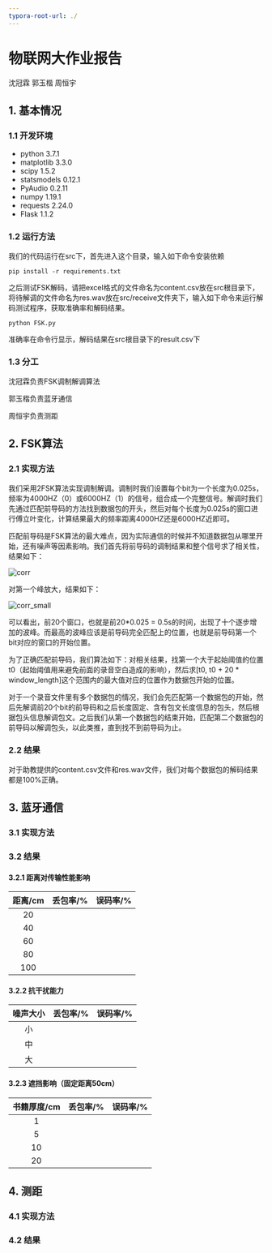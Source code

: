 ```yaml
---
typora-root-url: ./
---
```


# 物联网大作业报告

沈冠霖 郭玉楷 周恒宇

## 1. 基本情况

### 1.1 开发环境

- python 3.7.1
- matplotlib 3.3.0
- scipy 1.5.2
- statsmodels 0.12.1
- PyAudio 0.2.11
- numpy 1.19.1
- requests 2.24.0
- Flask 1.1.2

### 1.2 运行方法

我们的代码运行在src下，首先进入这个目录，输入如下命令安装依赖

```shell
pip install -r requirements.txt
```

之后测试FSK解码，请把excel格式的文件命名为content.csv放在src根目录下，将待解调的文件命名为res.wav放在src/receive文件夹下，输入如下命令来运行解码测试程序，获取准确率和解码结果。

```shell
python FSK.py
```

准确率在命令行显示，解码结果在src根目录下的result.csv下

### 1.3 分工

沈冠霖负责FSK调制解调算法

郭玉楷负责蓝牙通信

周恒宇负责测距

## 2. FSK算法

### 2.1 实现方法

我们采用2FSK算法实现调制解调。调制时我们设置每个bit为一个长度为0.025s，频率为4000HZ（0）或6000HZ（1）的信号，组合成一个完整信号。解调时我们先通过匹配前导码的方法找到数据包的开头，然后对每个长度为0.025s的窗口进行傅立叶变化，计算结果最大的频率距离4000HZ还是6000HZ近即可。

匹配前导码是FSK算法的最大难点，因为实际通信的时候并不知道数据包从哪里开始，还有噪声等因素影响。我们首先将前导码的调制结果和整个信号求了相关性，结果如下：

![corr](/corr.png)

对第一个峰放大，结果如下：

![corr_small](/corr_small.png)

可以看出，前20个窗口，也就是前20*0.025 = 0.5s的时间，出现了十个逐步增加的波峰。而最高的波峰应该是前导码完全匹配上的位置，也就是前导码第一个bit对应的窗口的开始位置。

为了正确匹配前导码，我们算法如下：对相关结果，找第一个大于起始阈值的位置t0（起始阈值用来避免前面的录音空白造成的影响），然后求[t0, t0 + 20 * window_length]这个范围内的最大值对应的位置作为数据包开始的位置。

对于一个录音文件里有多个数据包的情况，我们会先匹配第一个数据包的开始，然后先解调前20个bit的前导码和之后长度固定、含有包文长度信息的包头，然后根据包头信息解调包文。之后我们从第一个数据包的结束开始，匹配第二个数据包的前导码以解调包头，以此类推，直到找不到前导码为止。

### 2.2 结果

对于助教提供的content.csv文件和res.wav文件，我们对每个数据包的解码结果都是100%正确。

## 3. 蓝牙通信

### 3.1 实现方法



### 3.2 结果

#### 3.2.1 距离对传输性能影响

| 距离/cm | 丢包率/% | 误码率/% |
| :-----: | :------: | :------: |
|   20    |          |          |
|   40    |          |          |
|   60    |          |          |
|   80    |          |          |
|   100   |          |          |

#### 3.2.2 抗干扰能力

| 噪声大小 | 丢包率/% | 误码率/% |
| :-----: | :------: | :------: |
|   小    |          |          |
|   中   |          |          |
|   大    |          |          |

#### 3.2.3 遮挡影响（固定距离50cm）

| 书籍厚度/cm | 丢包率/% | 误码率/% |
| :-----: | :------: | :------: |
|   1    |          |          |
|   5    |          |          |
|   10    |          |          |
|   20    |          |          |



## 4. 测距

### 4.1 实现方法



### 4.2 结果